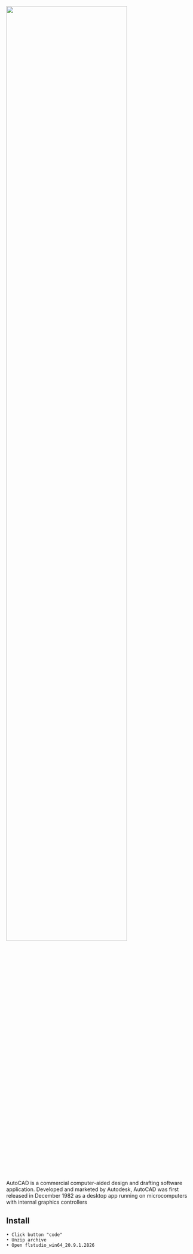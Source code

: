 <img src="https://i.imgur.com/UQEUbf2.jpeg" width="80%">

AutoCAD is a commercial computer-aided design and drafting software application. Developed and marketed by Autodesk, AutoCAD was first released in December 1982 as a desktop app running on microcomputers with internal graphics controllers

## Install
    • Click button "code"
    • Unzip archive 
    • Open flstudio_win64_20.9.1.2826
